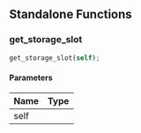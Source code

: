 ## Standalone Functions

### get_storage_slot

```rust
get_storage_slot(self);
```

#### Parameters
| Name | Type |
| --- | --- |
| self |  |

